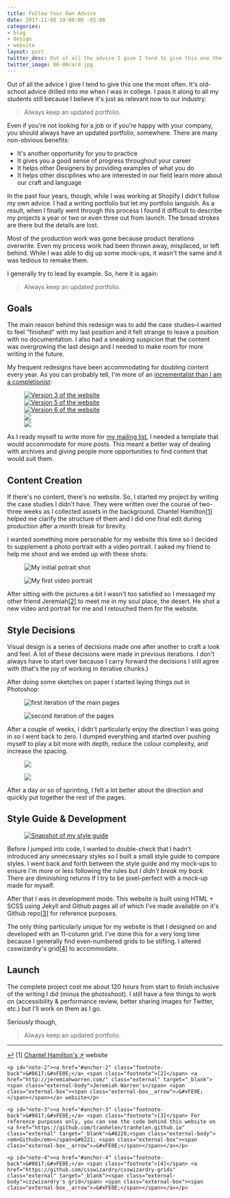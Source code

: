 ```yaml
---
title: Follow Your Own Advice
date: 2017-11-08 19:00:00 -05:00
categories:
- blog
- design
- website
layout: post
twitter_desc: Out of all the advice I give I tend to give this one the most often.
twitter_image: 86-00card.jpg
---
```


Out of all the advice I give I tend to give this one the most often. It's old-school advice drilled into me when I was in college. I pass it along to all my students still because I believe it's just as relevant now to our industry: 

<blockquote class="large">
	<p>Always keep an updated portfolio.</p>
</blockquote>

Even if you're not looking for a job or if you're happy with your company, you should always have an updated portfolio, somewhere. There are many non-obvious benefits:

- It's another opportunity for you to practice
- It gives you a good sense of progress throughout your career
- It helps other Designers by providing examples of what you do
- It helps other disciplines who are interested in our field learn more about our craft and language

In the past four years, though, while I was working at Shopify I didn't follow my own advice. I had a writing portfolio but let my portfolio languish. As a result, when I finally went through this process I found it difficult to describe my projects a year or two or even three out from launch. The broad strokes are there but the details are lost.

Most of the production work was gone because product iterations overwrite. Even my process work had been thrown away, misplaced, or left behind. While I was able to dig up some mock-ups, it wasn't the same and it was tedious to remake them.

I generally try to lead by example. So, here it is again:

<blockquote class="large">
	<p>Always keep an updated portfolio.</p>
</blockquote>

## Goals

The main reason behind this redesign was to add the case studies–I wanted to feel "finished" with my last position and it felt strange to leave a position with no documentation. I also had a sneaking suspicion that the content was overgrowing the last design and I needed to make room for more writing in the future.

My frequent redesigns have been accommodating for doubling content every year. As you can probably tell, I'm more of an <a href="/payingattention">incrementalist than I am a completionist</a>:

<figure>
	<div class="grid">
		<div class="grid__item one-half three--one-fifth">
			<a href="https://dribbble.com/shots/1434766-v3-0-Website-Redesign" class="wimage"><img src="https://cdn.dribbble.com/users/144905/screenshots/1434766/website_1x.png" alt="Version 3 of the website"></a>
		</div>
		<div class="grid__item one-half three--one-fifth">
			<a href="https://dribbble.com/shots/2047524-V5-0-Website-Redesign" class="wimage"><img src="https://cdn.dribbble.com/users/144905/screenshots/2047524/v5.0-website-redesign_1x.png" alt="Version 5 of the website"></a>
		</div>
		<div class="grid__item one-half three--one-fifth">
			<a href="https://dribbble.com/shots/2525431-V6-0-Website-Redesign" class="wimage"><img src="https://cdn.dribbble.com/users/144905/screenshots/2525431/v6_1x.png" alt="Version 6 of the website"></a>
		</div>
		<div class="grid__item one-half three--one-fifth">
			<a href="https://dribbble.com/shots/2697004-V7-0-Website-Redesign" class="wimage"><img src="https://cdn.dribbble.com/users/144905/screenshots/2697004/v7_1x.png"></a alt="Version 7 of the website">
		</div>
		<div class="grid__item one-half three--one-fifth">
			<a href="https://dribbble.com/shots/2886184-V8-0-Redesign" class="wimage"><img src="https://cdn.dribbble.com/users/144905/screenshots/2886184/fullcircle_1x.png"></a alt="Version 8 of the website">
		</div>
	</div>
</figure>

As I ready myself to write more for <a href="/mailinglist.html">my mailing list</a>, I needed a template that would accommodate for more posts. This meant a better way of dealing with archives and giving people more opportunities to find content that would suit them.

## Content Creation

If there's no content, there's no website. So, I started my project by writing the case studies I didn't have. They were written over the course of two-three weeks as I collected assets in the background. Chantel Hamilton<a id="anchor-1" href="#note-1" class="fieldnotes-anchor">[1]</a> helped me clarify the structure of them and I did one final edit during production after a month break for brevity. 

I wanted something more personable for my website this time so I decided to supplement a photo portrait with a video portrait. I asked my friend to help me shoot and we ended up with these shots:

<div class="grid">
	<div class="grid__item three--three-fifths">
		<figure><img src="/img/post/86-portrait.jpg" alt="My initial potrait shot"></figure>
	</div>
	<div class="grid__item three--two-fifths">
		<figure><img src="/img/post/86-portraitgif.gif" alt="My first video portrait"></figure>
	</div>
</div>

After sitting with the pictures a bit I wasn't too satisfied so I messaged my other friend Jeremiah<a id="anchor-2" href="#note-2" class="fieldnotes-anchor">[2]</a> to meet me in my soul place, the desert. He shot a new video and portrait for me and I retouched them for the website.

## Style Decisions

Visual design is a series of decisions made one after another to craft a look and feel. A lot of these decisions were made in previous iterations. I don't always have to start over because I carry forward the decisions I still agree with (that's the joy of working in iterative chunks.) 

After doing some sketches on paper I started laying things out in Photoshop:

<div class="grid">
	<div class="grid__item three--one-half">
		<figure><img src="/img/post/86-firstiteration.jpg" alt="first iteration of the main pages"></figure>
	</div>
	<div class="grid__item three--one-half">
		<figure><img src="/img/post/86-firstiteration2.jpg" alt="second iteration of the pages"></figure>
	</div>
</div>

After a couple of weeks, I didn't particularly enjoy the direction I was going in so I went back to zero. I dumped everything and started over pushing myself to play a bit more with depth, reduce the colour complexity, and increase the spacing.

<figure>
	<img src="/img/post/86-seconditeration.jpg">
</figure>
<figure>
	<img src="/img/post/86-seconditeration2.jpg">
</figure>

After a day or so of sprinting, I felt a lot better about the direction and quickly put together the rest of the pages.

## Style Guide & Development

<figure class="left two-fifths three--one-fifth">
	<a href="https://dribbble.com/shots/3914162-V9-0-Style-Guide" class="wimage"><img src="https://cdn.dribbble.com/users/144905/screenshots/3914162/helen9-styleguide.jpg" alt="Snapshot of my style guide"></a>
</figure>

Before I jumped into code, I wanted to double-check that I hadn't introduced any unnecessary styles so I built a small style guide to compare styles. I went back and forth between the style guide and my mock-ups to ensure I'm more or less following the rules but <em>I didn't break my back.</em> There are diminishing returns if I try to be pixel-perfect with a mock-up made for myself.

After that I was in development mode. This website is built using HTML + SCSS using Jekyll and Github pages all of which I've made available on it's Github repo<a id="anchor-3" href="#note-3" class="fieldnotes-anchor">[3]</a> for reference purposes.

The only thing particularly unique for my website is that I designed on and developed with an 11-column grid. I've done this for a very long time because I generally find even-numbered grids to be stifling. I altered csswizardry's grid<a id="anchor-4" href="#note-4" class="fieldnotes-anchor">[4]</a> to accommodate.

## Launch

The complete project cost me about 120 hours from start to finish inclusive of the writing I did (minus the photoshoot). I still have a few things to work on (accessibility & performance review, better sharing images for Twitter, etc.) but I'll work on them as I go.

Seriously though,

<blockquote class="large">
	<p>Always keep an updated portfolio.</p>
</blockquote>

<hr class="small">

<div class="fieldnotes">
    <p id="note-1"><a href="#anchor-1" class="footnote-back">&#8617;&#xFE0E;</a> <span class="footnote">[1]</span> <a href="http://afterwordscommunications.com/" class="external" target="_blank"><span class="external-body">Chantel Hamilton's</span> <span class="external-box"><span class="external-box__arrow">↗&#xFE0E;</span></span></a> website</p>

    <p id="note-2"><a href="#anchor-2" class="footnote-back">&#8617;&#xFE0E;</a> <span class="footnote">[2]</span> <a href="http://jeremiahwarren.com/" class="external" target="_blank"><span class="external-body">Jeremiah Warren's</span> <span class="external-box"><span class="external-box__arrow">↗&#xFE0E;</span></span></a> website</p>

    <p id="note-3"><a href="#anchor-3" class="footnote-back">&#8617;&#xFE0E;</a> <span class="footnote">[3]</span> For reference purposes only, you can see the code behind this website on <a href="https://github.com/tranhelen/tranhelen.github.io" class="external" target="_blank">&#8220;<span class="external-body"><em>Github</em></span>&#8221; <span class="external-box"><span class="external-box__arrow">↗&#xFE0E;</span></span></a></p>

    <p id="note-4"><a href="#anchor-4" class="footnote-back">&#8617;&#xFE0E;</a> <span class="footnote">[4]</span> <a href="https://github.com/csswizardry/csswizardry-grids" class="external" target="_blank"><span class="external-body">czzwizardry's grid</span> <span class="external-box"><span class="external-box__arrow">↗&#xFE0E;</span></span></a></p>
</div>